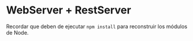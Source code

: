 # WebServer + RestServer

Recordar que deben de ejecutar ```npm install``` para reconstruir los módulos de Node.
